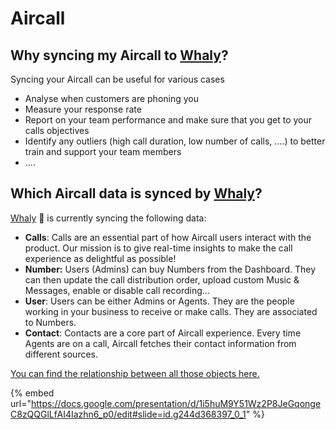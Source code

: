 # Aircall

## **Why syncing my Aircall to** [**Whaly**](https://whaly.io)**?**

Syncing your Aircall can be useful for various cases

* Analyse when customers are phoning you
* Measure your response rate
* Report on your team performance and make sure that you get to your calls objectives
* Identify any outliers (high call duration, low number of calls, ....) to better train and support your team members
* ....

## Which Aircall data is synced by [Whaly](https://whaly.io)?

[Whaly](https://whaly.io) 🐳 is currently syncing the following data:

* **Calls**: Calls are an essential part of how Aircall users interact with the product. Our mission is to give real-time insights to make the call experience as delightful as possible!
* **Number:** Users (Admins) can buy Numbers from the Dashboard. They can then update the call distribution order, upload custom Music & Messages, enable or disable call recording...
* **User**: Users can be either Admins or Agents. They are the people working in your business to receive or make calls. They are associated to Numbers.
* **Contact**: Contacts are a core part of Aircall experience. Every time Agents are on a call, Aircall fetches their contact information from different sources.

[You can find the relationship between all those objects here.](https://docs.google.com/presentation/d/1i5huM9Y51Wz2P8JeGqongeC8zQQGlLfAI4Iazhn6\_p0/edit?usp=sharing)

{% embed url="https://docs.google.com/presentation/d/1i5huM9Y51Wz2P8JeGqongeC8zQQGlLfAI4Iazhn6_p0/edit#slide=id.g244d368397_0_1" %}
